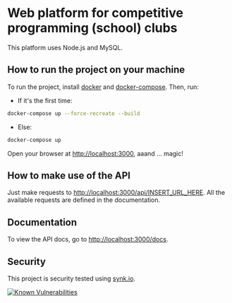 # Web platform for competitive programming (school) clubs

This platform uses Node.js and MySQL.

## How to run the project on your machine

To run the project, install [docker](https://www.docker.com/) and [docker-compose](https://docs.docker.com/compose/install/). Then, run:

* If it's the first time:
```sh
docker-compose up --force-recreate --build
```

* Else:
```sh
docker-compose up
```


Open your browser at [http://localhost:3000](http://localhost:3000), aaand ... magic!

## How to make use of the API

Just make requests to [http://localhost:3000/api/INSERT_URL_HERE](http://localhost:3000/api/INSERT_URL_HERE). All the available requests are defined in the documentation.

## Documentation

To view the API docs, go to [http://localhost:3000/docs](http://localhost:3000/docs).

## Security

This project is security tested using [synk.io](https://snyk.io).

[![Known Vulnerabilities](https://snyk.io/test/github/andreigasparovici/cerc-info/badge.svg?targetFile=node%2Fpackage.json)](https://snyk.io/test/github/andreigasparovici/cerc-info?targetFile=node%2Fpackage.json)
